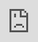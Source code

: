 # Homework info & submission guidelines

You will be submitting your homework assignments on Gradescope.
Check out [Gradescope Student Guide](https://lthub.ubc.ca/guides/gradescope-student-guide/). 

## Accessing homework assignments

Each homework assignment will be made available on the course website under the "Where to find?" column under the "Deliverable due dates" section.
You can also find the list of released (public) repositories [here](https://github.com/orgs/ubc-cpsc330/repositories).

Your homework assignment will generally consist of a Jupyter notebook along with necessary code and data or links to download the data.
You will have to setup your computer so that you can work on these assignments locally.
See this document for [setup instructions](setup.md).

## Use our template to create a repository

Here are the steps to create a repository for the released homework assignment.

1. Navigate to the homework assignment [from the list of repositories here](https://github.com/orgs/ubc-cpsc330/repositories).

1. On the GitHub repository, click "Use this Template" to create a repository under your account for this homework assignment.

![](img/template.png)

1. When cloning the repository, **remember to set the repository as "Private"** and name it something sensible so you can find it.

![](img/private_repo.png)

1. Clone the repository locally.

1. Complete your assignment, then commit and push your change to GitHub.

## How to submit

When you're ready to submit your assignment, make sure all your work in the Jupyter Notebook is saved, all changes in the repository are committed, and you've pushed up to GitHub.

### Preparation

1. Run all cells in your notebook to make sure there are no errors by running all cells: `Kernel -> Restart Kernel and Clear All Outputs` and then `Run -> Run All Cells`.

1. Notebooks with cell execution numbers out of order or not starting from “1” will have marks deducted. Notebooks without the output displayed may not be graded at all (because we need to see the output in order to grade your work).

### Submitting on Gradescope

1. Upload the assignment using Gradescope’s drag and drop tool. Make sure to access Gradescope via Canvas. Check out this [Gradescope Student Guide](https://lthub.ubc.ca/guides/gradescope-student-guide/) if you need help with your Gradescope submission.

1. Make sure that the plots and output are rendered properly in your submitted files.

1. If the `.ipynb` file is too big and doesn’t render on Gradescope, also upload a `pdf` or `html` in addition to the `.ipynb file`. If the `pdf` or `html` also fail to render on Gradescope, please create two files for your homework (e.g., `hw6a.ipynb` with Exercise 1 and `hw6b.ipynb` with Exercises 2 and 3) and include these two files in your repository.

You must **submit your final version of the notebook to [Gradescope](https://www.gradescope.ca)** where it will be graded.

Here is a video that shows you the process you'll be following (from a different course):

<div class="container youtube">
<iframe class="responsive-iframe" src="https://player.vimeo.com/video/1006094160?badge=0&amp;autopause=0&amp;player_id=0&amp;app_id=58479" frameborder="0" allow="autoplay; fullscreen; picture-in-picture" allowfullscreen style="position:absolute;top:0;left:0;width:100%;height:100%;" title="Submit GitHub Repository on Gradescope"></iframe><script src="https://player.vimeo.com/api/player.js"></script>
</div>

Once you submit to Gradescope, you should go there and ensure your assignment is there as expected and all the output and plots are rendered properly. 

**It is your responsibility to make sure your assignment is submitted properly and failure to do so will result in a deduction of marks.**

## Additional submission instructions

### Datasets

Unless otherwise noted, if you download a dataset for your assignment, when you submit the dataset, the dataset will likely be removed from your submission, please do **not** submit the datasets. (If the dataset in bundled with the assignment, then it's fine to leave it there.)

### Report format

Your final report must be submitted online as a Jupyter notebook, so please do not write up your answers on paper! 

Be sure that your answers are clearly written and easy for the TA to understand. The TAs have the option to reduce your mark if your answers aren't clear or are difficult to understand (even if they are correct). 

Please do not delete the question cells or move the questions around. This will make things easier for the TAs.

**You must ensure that all your code output (values, tables, figures, etc.) is displayed in the notebook.** For example, if you are required to calculate some value, it is not sufficient to just store the value to a variable, nor is it sufficient to have a `print(value)` in your code - the print code must actually be run and the notebook saved, so that the output is shown on the screen when the notebook is rendered. Likewise, if there are tests (e.g. `assert` statements) provided in the code, make sure these are left in so we can see the output of the tests. This allows the TAs to see your results without running your code. Failure to display all output will result in a deduction of marks.

**If you are unsure whether your report is rendering properly, please view your submission in Gradescope. This is exactly how your TA will see it.**

### Figures

In most assignments, you will be asked to produce plots/figures. When including figures in your submission:

- Embed the figures in your report. Make sure your `.ipynb` file includes all the figures you want the TAs to see.
- All figures must include axis labels and, if multiple curves are present on the same figure, a legend.
- All figures must have some accompanying text explaining what the figure is about. You can do this by putting a figure title in the image itself (such as, "Training error vs. k") or you can use LaTeX to add figure captions that appear underneath the figure.
- Regardless of your image formats, all text must be big enough to read without straining or zooming. Please be careful about this for axis labels, legends, titles, etc. Avoid tiny text!

<!-- 
## Partners
**You must work alone for hw1 and hw2.** For hw3 onwards, I might consider allowing group submissions. (I'll update the instructions soon.) 
 -->

## Late submissions

Some flexibility in the assignment submissions is allowed through the use of late tokens (see the course Late policy in the syllabus). <!--**Outside what is allowed by the late policy, late submissions will not be accepted.** The rationale is that we will be posting the solutions shortly after the assignment deadline, and we cannot accept submissions after the solutions are posted.--> 

_In exceptional circumstances_ (typically issues of longer duration and impact) other accommodations may be provided through an academic concession - see the syllabus for details on that.

## Updates to assignments

If there are errors or other changes that need to be made to an assignment, we will announce them in the course forum.

## Citing sources

If you use information from students outside your group or from online sources _including code snippets from Stack Overflow or AI generated_ or lecture notes, cite this at the start of each question. 
**You will receive a mark of 0 for the assignment (and possibly other consequences) if you are found copying from other sources without citation**.